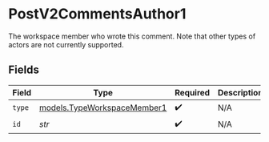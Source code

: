 # PostV2CommentsAuthor1

The workspace member who wrote this comment. Note that other types of actors are not currently supported.


## Fields

| Field                                                            | Type                                                             | Required                                                         | Description                                                      |
| ---------------------------------------------------------------- | ---------------------------------------------------------------- | ---------------------------------------------------------------- | ---------------------------------------------------------------- |
| `type`                                                           | [models.TypeWorkspaceMember1](../models/typeworkspacemember1.md) | :heavy_check_mark:                                               | N/A                                                              |
| `id`                                                             | *str*                                                            | :heavy_check_mark:                                               | N/A                                                              |